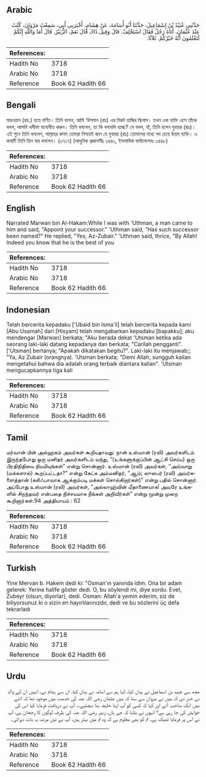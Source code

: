 ## Arabic


<div dir="rtl" lang="ar" style={{fontSize:'larger',backgroundColor:'#f8f9fa',padding:20}}>
حَدَّثَنِي عُبَيْدُ بْنُ إِسْمَاعِيلَ، حَدَّثَنَا أَبُو أُسَامَةَ، عَنْ هِشَامٍ، أَخْبَرَنِي أَبِي، سَمِعْتُ مَرْوَانَ، كُنْتُ عِنْدَ عُثْمَانَ، أَتَاهُ رَجُلٌ فَقَالَ اسْتَخْلِفْ‏.‏ قَالَ وَقِيلَ ذَاكَ قَالَ نَعَمْ، الزُّبَيْرُ‏.‏ قَالَ أَمَا وَاللَّهِ إِنَّكُمْ لَتَعْلَمُونَ أَنَّهُ خَيْرُكُمْ‏.‏ ثَلاَثًا‏.‏
</div>
<div style={{backgroundColor:'#f8f9fa',padding:20, marginBottom: 10}}><table> <thead> <tr> <th>References:</th> <th></th> </tr> </thead> <tbody><tr><td>Hadith No</td><td>3718</td></tr><tr><td>Arabic No</td><td>3718</td></tr><tr><td>Reference</td><td>Book 62 Hadith 66</td></tr></tbody></table></div>

## Bengali


<div dir="ltr" lang="bn" style={{fontSize:'larger',backgroundColor:'#f8f9fa',padding:20}}>
মারওয়ান (রহ.) হতে বর্ণিত। তিনি বলেন, আমি ‘উসমান (রাঃ) এর নিকট হাজির ছিলাম। তখন এক ব্যক্তি এসে তাঁকে বলল, আপনি খলীফা মনোনীত করুন। তিনি বললেন, তা কি বলাবলি হচ্ছে? সে বলল, হাঁ, তিনি হলেন যুবায়র (রাঃ)। এই শুনে তিনি বললেন, আল্লাহর কসম তোমরা নিশ্চয়ই জান যে যুবায়র (রাঃ) তোমাদের মধ্যে সব চেয়ে উত্তম ব্যক্তি। এ কথাটি তিনি তিন বার বললেন। (৩৭১৭) (আধুনিক প্রকাশনীঃ ৩৪৪১, ইসলামিক ফাউন্ডেশনঃ ৩৪৪৮)
</div>
<div style={{backgroundColor:'#f8f9fa',padding:20, marginBottom: 10}}><table> <thead> <tr> <th>References:</th> <th></th> </tr> </thead> <tbody><tr><td>Hadith No</td><td>3718</td></tr><tr><td>Arabic No</td><td>3718</td></tr><tr><td>Reference</td><td>Book 62 Hadith 66</td></tr></tbody></table></div>

## English


<div dir="ltr" lang="en" style={{fontSize:'larger',backgroundColor:'#f8f9fa',padding:20}}>
Narrated Marwan bin Al-Hakam:While I was with 'Uthman, a man came to him and said, "Appoint your successor." 'Uthman said, "Has such successor been named?" He replied, "Yes, Az-Zubair." 'Uthman said, thrice, "By Allah! Indeed you know that he is the best of you
</div>
<div style={{backgroundColor:'#f8f9fa',padding:20, marginBottom: 10}}><table> <thead> <tr> <th>References:</th> <th></th> </tr> </thead> <tbody><tr><td>Hadith No</td><td>3718</td></tr><tr><td>Arabic No</td><td>3718</td></tr><tr><td>Reference</td><td>Book 62 Hadith 66</td></tr></tbody></table></div>

## Indonesian


<div dir="ltr" lang="id" style={{fontSize:'larger',backgroundColor:'#f8f9fa',padding:20}}>
Telah bercerita kepadaku ['Ubaid bin Isma'il] telah bercerita kepada kami [Abu Usamah] dari [Hisyam] telah mengabarkan kepadaku [bapakku]; aku mendengar [Marwan] berkata; "Aku berada dekat 'Utsman ketika ada seorang laki-laki datang kepadanya dan berkata; "Carilah pengganti". ['Utsman] bertanya; "Apakah dikatakan begitu?". Laki-laki itu menjawab;; "Ya, Az Zubair (orangnya). 'Utsman berkata; "Demi Allah, sungguh kalian mengetahui bahwa dia adalah orang terbaik diantara kalian". 'Utsman mengucapkannya tiga kali
</div>
<div style={{backgroundColor:'#f8f9fa',padding:20, marginBottom: 10}}><table> <thead> <tr> <th>References:</th> <th></th> </tr> </thead> <tbody><tr><td>Hadith No</td><td>3718</td></tr><tr><td>Arabic No</td><td>3718</td></tr><tr><td>Reference</td><td>Book 62 Hadith 66</td></tr></tbody></table></div>

## Tamil


<div dir="ltr" lang="ta" style={{fontSize:'larger',backgroundColor:'#f8f9fa',padding:20}}>
மர்வான் பின் அல்ஹகம் அவர்கள் கூறியதாவது: நான் உஸ்மான் (ரலி) அவர்களிடம் இருந்தபோது ஒரு மனிதர் அவர்களிடம் வந்து, “(உங்களுக்குப்பின் ஆட்சி செய்ய) ஒரு பிரதிநிதியை நியமியுங்கள்” என்று சொன்னார். உஸ்மான் (ரலி) அவர்கள், “அவ்வாறு (மக்களால்) கூறப்பட்டதா?” என்று கேட்க அம்மனிதர், “ஆம்; ஸுபைர் (ரலி) அவர்களைத்தான் (கலீஃபாவாக ஆக்கும்படி மக்கள் சொல்கிறார்கள்)” என்று பதில் சொன்னார். அப்போது உஸ்மான் (ரலி) அவர்கள், “அல்லாஹ்வின் மீதாணையாக! அவரே உங்களில் சிறந்தவர் என்பதை நிச்சயமாக நீங்கள் அறிவீர்கள்” என்று மூன்று முறை கூறினார்கள்.94 அத்தியாயம் : 62
</div>
<div style={{backgroundColor:'#f8f9fa',padding:20, marginBottom: 10}}><table> <thead> <tr> <th>References:</th> <th></th> </tr> </thead> <tbody><tr><td>Hadith No</td><td>3718</td></tr><tr><td>Arabic No</td><td>3718</td></tr><tr><td>Reference</td><td>Book 62 Hadith 66</td></tr></tbody></table></div>

## Turkish


<div dir="ltr" lang="tr" style={{fontSize:'larger',backgroundColor:'#f8f9fa',padding:20}}>
Yine Mervan b. Hakem dedi ki: "Osman'ın yanında idim. Ona bir adam gelerek: Yerine halife göster dedi. O, bu söylendi mi, diye sordu. Evet, Zubeyr (olsun, diyorlar), dedi. Osman: Allah'a yemin ederim, siz de biliyorsunuz ki o sizin en hayırlılarınızdır, dedi ve bu sözlerini üç defa tekrarladı
</div>
<div style={{backgroundColor:'#f8f9fa',padding:20, marginBottom: 10}}><table> <thead> <tr> <th>References:</th> <th></th> </tr> </thead> <tbody><tr><td>Hadith No</td><td>3718</td></tr><tr><td>Arabic No</td><td>3718</td></tr><tr><td>Reference</td><td>Book 62 Hadith 66</td></tr></tbody></table></div>

## Urdu


<div dir="rtl" lang="ur" style={{fontSize:'larger',backgroundColor:'#f8f9fa',padding:20}}>
مجھ سے عبید بن اسماعیل نے بیان کیا، کہا ہم سے اسامہ نے بیان کیا، ان سے ہشام نے، انہیں ان کے والد نے خبر دی کہ میں نے مروان سے سنا کہ میں عثمان رضی اللہ عنہ کی خدمت میں موجود تھا کہ اتنے میں ایک صاحب آئے اور کہا کہ کسی کو آپ اپنا خلیفہ بنا دیجئیے،۔ آپ نے دریافت فرمایا کیا اس کی خواہش کی جا رہی ہے؟ انہوں نے بتایا کہ جی ہاں، زبیر رضی اللہ عنہ کی طرف لوگوں کا رجحان ہے، آپ نے اس پر فرمایا ٹھیک ہے، تم کو بھی معلوم ہے کہ وہ تم میں بہتر ہیں، آپ نے تین مرتبہ یہ بات دہرائی۔
</div>
<div style={{backgroundColor:'#f8f9fa',padding:20, marginBottom: 10}}><table> <thead> <tr> <th>References:</th> <th></th> </tr> </thead> <tbody><tr><td>Hadith No</td><td>3718</td></tr><tr><td>Arabic No</td><td>3718</td></tr><tr><td>Reference</td><td>Book 62 Hadith 66</td></tr></tbody></table></div>